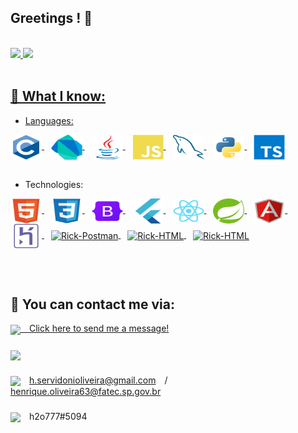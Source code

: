 ## Greetings ! 👋

<br>

<div>
  <a href="https://github.com/ricksoliveira">
  <img height="190em" src="https://github-readme-stats.vercel.app/api?username=ricksoliveira&show_icons=true&theme=tokyonight&include_all_commits=true&count_private=true"/>
  <img height="190em" src="https://github-readme-stats.vercel.app/api/top-langs/?username=ricksoliveira&layout=compact&langs_count=7&theme=tokyonight"/>
</div>
  
<br>

## 🧠 What I know:
  
  
- Languages:
  
<div style="display: inline_block">
  <a href="https://devdocs.io/c/" target="_blank">
    <img align="center" alt="Rick-C" height="40" width="50" src="https://raw.githubusercontent.com/devicons/devicon/master/icons/c/c-original.svg">
  </a>
  &ensp;
  <a href="https://dart.dev" target="_blank">
    <img align="center" alt="Rick-Dart" height="40" width="50" src="https://raw.githubusercontent.com/devicons/devicon/master/icons/dart/dart-original.svg">
  </a>
  &ensp;
  <a href="https://www.java.com/en/" target="_blank">
    <img align="center" alt="Rick-Java" height="40" width="50" src="https://raw.githubusercontent.com/devicons/devicon/master/icons/java/java-original.svg">
  </a>
  &ensp;
  <a href="https://www.javascript.com" target="_blank">
    <img align="center" alt="Rick-Js" height="40" width="50" src="https://raw.githubusercontent.com/devicons/devicon/master/icons/javascript/javascript-plain.svg">
  </a>
  &ensp;
  <a href="https://www.mysql.com" target="_blank">
    <img align="center" alt="Rick-SQL" height="40" width="50" src="https://raw.githubusercontent.com/devicons/devicon/master/icons/mysql/mysql-original.svg">
  </a>
  &ensp;
  <a href="https://www.python.org" target="_blank">
    <img align="center" alt="Rick-Python" height="40" width="50" src="https://raw.githubusercontent.com/devicons/devicon/master/icons/python/python-original.svg">
  </a>
  &ensp;
  <a href="https://www.typescriptlang.org" target="_blank">
    <img align="center" alt="Rick-TypeScript" height="40" width="50" src="https://raw.githubusercontent.com/devicons/devicon/master/icons/typescript/typescript-original.svg">
  </a>
</div>

<br>
  
- Technologies:
  
<div style="display: inline_block">
  <a href="https://www.w3schools.com/html/" target="_blank">
    <img align="center" alt="Rick-HTML" height="40" width="50" src="https://raw.githubusercontent.com/devicons/devicon/master/icons/html5/html5-original.svg">
  </a>
  &ensp;
  <a href="https://www.w3schools.com/Css/" target="_blank">
    <img align="center" alt="Rick-CSS" height="40" width="50" src="https://raw.githubusercontent.com/devicons/devicon/master/icons/css3/css3-original.svg">
  </a>
  &ensp;
  <a href="https://getbootstrap.com" target="_blank">
    <img align="center" alt="Rick-Bootstrap" height="40" width="50" src="https://raw.githubusercontent.com/devicons/devicon/master/icons/bootstrap/bootstrap-original.svg">
  </a>
  &ensp;
  <a href="https://flutter.dev" target="_blank">
    <img align="center" alt="Rick-Flutter" height="40" width="50" src="https://raw.githubusercontent.com/devicons/devicon/master/icons/flutter/flutter-original.svg">
  </a>
  &ensp;
  <a href="https://reactjs.org" target="_blank">
    <img align="center" alt="Rick-React" height="40" width="50" src="https://raw.githubusercontent.com/devicons/devicon/master/icons/react/react-original.svg">
  </a>
  &ensp;
  <a href="https://spring.io/projects/spring-boot" target="_blank">
    <img align="center" alt="Rick-SpringBoot" height="40" width="50" src="https://raw.githubusercontent.com/devicons/devicon/master/icons/spring/spring-original.svg">
  </a>
  &ensp;
  <a href="https://angularjs.org" target="_blank">
    <img align="center" alt="Rick-Angular" height="40" width="50" src="https://raw.githubusercontent.com/devicons/devicon/master/icons/angularjs/angularjs-original.svg">
  </a>
  &ensp;
  <a href="https://www.heroku.com" target="_blank">
    <img align="center" alt="Rick-Heroku" height="40" width="50" src="https://raw.githubusercontent.com/devicons/devicon/master/icons/heroku/heroku-original.svg">
  </a>
  &ensp;
  <a href="https://www.postman.com" target="_blank">
    <img align="center" alt="Rick-Postman" height="40" width="40" src="https://www.vectorlogo.zone/logos/getpostman/getpostman-icon.svg">
  </a>
  &ensp;
  <a href="https://www.metabase.com" target="_blank">
    <img align="center" alt="Rick-HTML" height="40" width="40" src="https://cdn-images.himalayas.app/9tsu19wnvkj1mzu3uh8jdn6lwrm4">
  </a>
  &ensp;
  <a href="https://www.microsoft.com/pt-br/microsoft-365" target="_blank">
    <img align="center" alt="Rick-HTML" height="40" width="35" src="https://upload.wikimedia.org/wikipedia/commons/thumb/0/0c/Microsoft_Office_logo_%282013–2019%29.svg/1728px-Microsoft_Office_logo_%282013–2019%29.svg.png">
  </a>
</div>

<br><br>

## 📧 You can contact me via:
  
  
<a href="https://wa.link/aaqfwp" target="_blank">
  <img src="https://img.shields.io/badge/WhatsApp-25D366?style=for-the-badge&logo=whatsapp&logoColor=white" align="center">&emsp;Click here to send me a message!
</a>
  
###
  
<a href="http://www.linkedin.com/in/ricksoliveira" target="_blank">
  <img src="https://img.shields.io/badge/LinkedIn-0077B5?style=for-the-badge&logo=linkedin&logoColor=white" align="center">
</a>

###
  
<img src="https://img.shields.io/badge/Gmail-D14836?style=for-the-badge&logo=gmail&logoColor=white" align="center">&emsp;h.servidonioliveira@gmail.com&emsp;/&emsp; henrique.oliveira63@fatec.sp.gov.br
  
###
  
<img src="https://img.shields.io/badge/Discord-7289DA?style=for-the-badge&logo=discord&logoColor=white" align="center">&emsp;h2o777#5094
